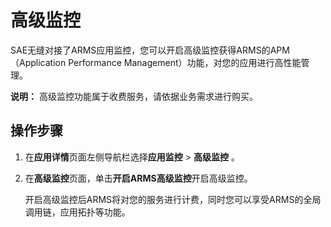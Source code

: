 # 高级监控

SAE无缝对接了ARMS应用监控，您可以开启高级监控获得ARMS的APM（Application Performance Management）功能，对您的应用进行高性能管理。

**说明：** 高级监控功能属于收费服务，请依据业务需求进行购买。

## 操作步骤

1.  在**应用详情**页面左侧导航栏选择**应用监控** \> **高级监控** 。

2.  在**高级监控**页面，单击**开启ARMS高级监控**开启高级监控。

    开启高级监控后ARMS将对您的服务进行计费，同时您可以享受ARMS的全局调用链，应用拓扑等功能。


